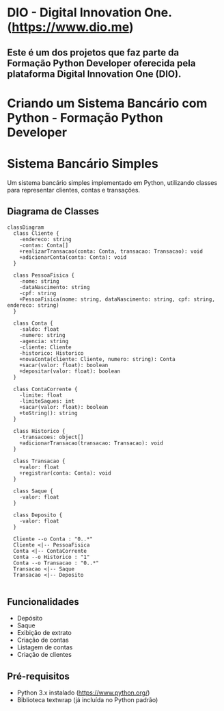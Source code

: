 # DIO - Digital Innovation One. (https://www.dio.me)

## Este é um dos projetos que faz parte da Formação Python Developer oferecida pela plataforma Digital Innovation One (DIO).

# Criando um Sistema Bancário com Python - Formação Python Developer

# Sistema Bancário Simples

Um sistema bancário simples implementado em Python, utilizando classes para representar clientes, contas e transações.

## Diagrama de Classes

```mermaid
classDiagram
  class Cliente {
    -endereco: string
    -contas: Conta[]
    +realizarTransacao(conta: Conta, transacao: Transacao): void
    +adicionarConta(conta: Conta): void
  }

  class PessoaFisica {
    -nome: string
    -dataNascimento: string
    -cpf: string
    +PessoaFisica(nome: string, dataNascimento: string, cpf: string, endereco: string)
  }

  class Conta {
    -saldo: float
    -numero: string
    -agencia: string
    -cliente: Cliente
    -historico: Historico
    +novaConta(cliente: Cliente, numero: string): Conta
    +sacar(valor: float): boolean
    +depositar(valor: float): boolean
  }

  class ContaCorrente {
    -limite: float
    -limiteSaques: int
    +sacar(valor: float): boolean
    +toString(): string
  }

  class Historico {
    -transacoes: object[]
    +adicionarTransacao(transacao: Transacao): void
  }

  class Transacao {
    +valor: float
    +registrar(conta: Conta): void
  }

  class Saque {
    -valor: float
  }

  class Deposito {
    -valor: float
  }

  Cliente --o Conta : "0..*"
  Cliente <|-- PessoaFisica
  Conta <|-- ContaCorrente
  Conta --o Historico : "1"
  Conta --o Transacao : "0..*"
  Transacao <|-- Saque
  Transacao <|-- Deposito


```

## Funcionalidades

- Depósito
- Saque
- Exibição de extrato
- Criação de contas
- Listagem de contas
- Criação de clientes

## Pré-requisitos

- Python 3.x instalado (https://www.python.org/)
- Biblioteca textwrap (já incluída no Python padrão)

